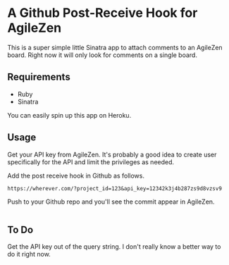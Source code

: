 A Github Post-Receive Hook for AgileZen
=======================================

This is a super simple little Sinatra app to attach comments to an AgileZen board. Right now 
it will only look for comments on a single board.

Requirements
------------

* Ruby
* Sinatra 

You can easily spin up this app on Heroku. 

Usage
-----

Get your API key from AgileZen. It's probably a good idea to create user specifically for
the API and limit the privileges as needed.

Add the post receive hook in Github as follows.

```
https://wherever.com/?project_id=123&api_key=12342k3j4b287zs9d8vzsv9
```

Push to your Github repo and you'll see the commit appear in AgileZen.

<img>


To Do
-----
Get the API key out of the query string. I don't really know a better way to do it right now.






